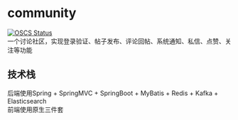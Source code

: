 # community
[![OSCS Status](https://www.oscs1024.com/platform/badge/PandaThug/community.svg?size=small)](https://www.oscs1024.com/project/PandaThug/community?ref=badge_small)  
一个讨论社区，实现登录验证、帖子发布、评论回帖、系统通知、私信、点赞、关注等功能
## 技术栈
后端使用Spring + SpringMVC + SpringBoot + MyBatis + Redis + Kafka + Elasticsearch  
前端使用原生三件套


